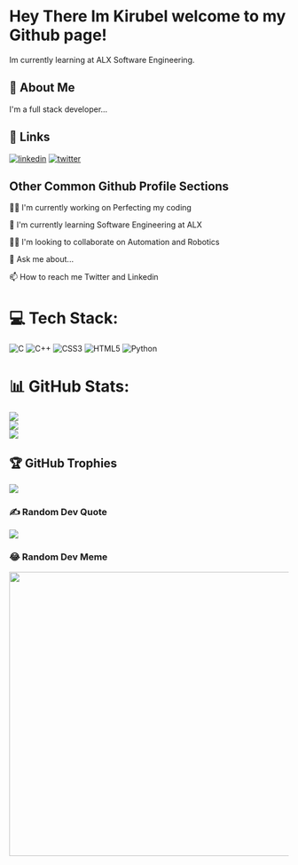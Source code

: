 
# Hey There Im Kirubel welcome to my Github page!

Im currently learning at ALX Software Engineering.


## 🚀 About Me
I'm a full stack developer...


## 🔗 Links
[![linkedin](https://img.shields.io/badge/linkedin-0A66C2?style=for-the-badge&logo=linkedin&logoColor=white)](https://www.linkedin.com/in/kirubel-alemu-82989b227/)
[![twitter](https://img.shields.io/badge/twitter-1DA1F2?style=for-the-badge&logo=twitter&logoColor=white)](https://twitter.com/Kirubel8877)


## Other Common Github Profile Sections
👩‍💻 I'm currently working on Perfecting my coding

🧠 I'm currently learning Software Engineering at ALX

👯‍♀️ I'm looking to collaborate on Automation and Robotics

💬 Ask me about...

📫 How to reach me Twitter and Linkedin




# 💻 Tech Stack:
![C](https://img.shields.io/badge/c-%2300599C.svg?style=for-the-badge&logo=c&logoColor=white) ![C++](https://img.shields.io/badge/c++-%2300599C.svg?style=for-the-badge&logo=c%2B%2B&logoColor=white) ![CSS3](https://img.shields.io/badge/css3-%231572B6.svg?style=for-the-badge&logo=css3&logoColor=white) ![HTML5](https://img.shields.io/badge/html5-%23E34F26.svg?style=for-the-badge&logo=html5&logoColor=white) ![Python](https://img.shields.io/badge/python-3670A0?style=for-the-badge&logo=python&logoColor=ffdd54)
# 📊 GitHub Stats:
![](https://github-readme-stats.vercel.app/api?username=kirubel-web&theme=vue-dark&hide_border=false&include_all_commits=true&count_private=true)<br/>
![](https://github-readme-streak-stats.herokuapp.com/?user=kirubel-web&theme=vue-dark&hide_border=false)<br/>
![](https://github-readme-stats.vercel.app/api/top-langs/?username=kirubel-web&theme=vue-dark&hide_border=false&include_all_commits=true&count_private=true&layout=compact)

## 🏆 GitHub Trophies
![](https://github-profile-trophy.vercel.app/?username=kirubel-web&theme=radical&no-frame=false&no-bg=true&margin-w=4)

### ✍️ Random Dev Quote
![](https://quotes-github-readme.vercel.app/api?type=horizontal&theme=radical)

### 😂 Random Dev Meme
<img src="https://random-memer.herokuapp.com/" width="512px"/>


